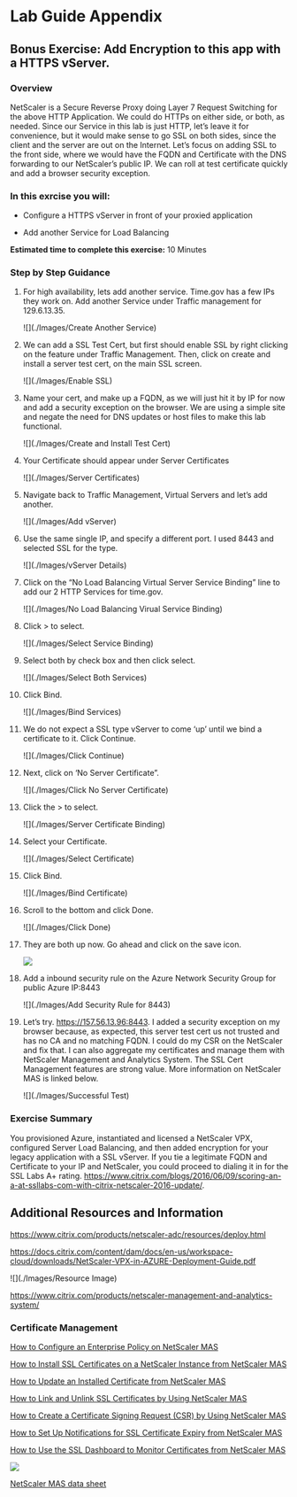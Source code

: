 # Lab Guide Appendix

## Bonus Exercise: Add Encryption to this app with a HTTPS vServer.

### Overview

NetScaler is a Secure Reverse Proxy doing Layer 7 Request Switching for the above HTTP Application. We could do HTTPs on either side, or both, as needed. Since our Service in this lab is just HTTP, let’s leave it for convenience, but it would make sense to go SSL on both sides, since the client and the server are out on the Internet. Let’s focus on adding SSL to the front side, where we would have the FQDN and Certificate with the DNS forwarding to our NetScaler’s public IP. We can roll at test certificate quickly and add a browser security exception.

### In this exrcise you will:

* Configure a HTTPS vServer in front of your proxied application

* Add another Service for Load Balancing

**Estimated time to complete this exercise:** 10 Minutes

### Step by Step Guidance

1. For high availability, lets add another service. Time.gov has a few IPs they work on. Add another Service under Traffic management for 129.6.13.35.

    ![](./Images/Create Another Service)

2. We can add a SSL Test Cert, but first should enable SSL by right clicking on the feature under Traffic Management. Then, click on create and install a server test cert, on the main SSL screen.

    ![](./Images/Enable SSL)

3. Name your cert, and make up a FQDN, as we will just hit it by IP for now and add a security exception on the browser. We are using a simple site and negate the need for DNS updates or host files to make this lab functional.

    ![](./Images/Create and Install Test Cert)

4. Your Certificate should appear under Server Certificates

    ![](./Images/Server Certificates)

5. Navigate back to Traffic Management, Virtual Servers and let’s add another.

    ![](./Images/Add vServer)

6. Use the same single IP, and specify a different port. I used 8443 and selected SSL for the type. 

    ![](./Images/vServer Details)

7. Click on the “No Load Balancing Virtual Server Service Binding” line to add our 2 HTTP Services for time.gov.

    ![](./Images/No Load Balancing Virual Service Binding)

8. Click > to select.

    ![](./Images/Select Service Binding)

9. Select both by check box and then click select.

    ![](./Images/Select Both Services)

10. Click Bind.

    ![](./Images/Bind Services)

11. We do not expect a SSL type vServer to come ‘up’ until we bind a certificate to it. Click Continue. 

    ![](./Images/Click Continue)

12. Next, click on ‘No Server Certificate”.

    ![](./Images/Click No Server Certificate)

13. Click the > to select. 

    ![](./Images/Server Certificate Binding)

14. Select your Certificate.

    ![](./Images/Select Certificate)

15. Click Bind.

    ![](./Images/Bind Certificate)

16. Scroll to the bottom and click Done.

    ![](./Images/Click Done)

17. They are both up now. Go ahead and click on the save icon. 

    ![](./Images/Save)

18. Add a inbound security rule on the Azure Network Security Group for public Azure IP:8443

    ![](./Images/Add Security Rule for 8443)

19. Let’s try. https://157.56.13.96:8443. I added a security exception on my browser because, as expected, this server test cert us not trusted and has no CA and no matching FQDN. I could do my CSR on the NetScaler and fix that. I can also aggregate my certificates and manage them with NetScaler Management and Analytics System. The SSL Cert Management features are strong value. More information on NetScaler MAS is linked below.

    ![](./Images/Successful Test)

### Exercise Summary

You provisioned Azure, instantiated and licensed a NetScaler VPX, configured Server Load Balancing, and then added encryption for your legacy application with a SSL vServer. If you tie a legitimate FQDN and Certificate to your IP and NetScaler, you could proceed to dialing it in for the SSL Labs A+ rating. https://www.citrix.com/blogs/2016/06/09/scoring-an-a-at-ssllabs-com-with-citrix-netscaler-2016-update/.

## Additional Resources and Information

https://www.citrix.com/products/netscaler-adc/resources/deploy.html

https://docs.citrix.com/content/dam/docs/en-us/workspace-cloud/downloads/NetScaler-VPX-in-AZURE-Deployment-Guide.pdf

![](./Images/Resource Image)

https://www.citrix.com/products/netscaler-management-and-analytics-system/

### Certificate Management

[How to Configure an Enterprise Policy on NetScaler MAS](https://docs.citrix.com/en-us/netscaler-mas/11-1/certificate-management-how-to-articles/how-to-configure-enterprise-policy.html)

[How to Install SSL Certificates on a NetScaler Instance from NetScaler MAS](https://docs.citrix.com/en-us/netscaler-mas/11-1/certificate-management-how-to-articles/how-to-install-ssl-certificates-on-netscaler-instance.html)

[How to Update an Installed Certificate from NetScaler MAS](https://docs.citrix.com/en-us/netscaler-mas/11-1/certificate-management-how-to-articles/how-to-update-an-installed-certificate.html)

[How to Link and Unlink SSL Certificates by Using NetScaler MAS](https://docs.citrix.com/en-us/netscaler-mas/11-1/certificate-management-how-to-articles/how-to-link-and-unlink-ssl-certificates.html)

[How to Create a Certificate Signing Request (CSR) by Using NetScaler MAS](https://docs.citrix.com/en-us/netscaler-mas/11-1/certificate-management-how-to-articles/how-to-create-csr.html)

[How to Set Up Notifications for SSL Certificate Expiry from NetScaler MAS](https://docs.citrix.com/en-us/netscaler-mas/11-1/certificate-management-how-to-articles/how-to-set-up-notificationsfor-ssl-certificate-expiry.html)

[How to Use the SSL Dashboard to Monitor Certificates from NetScaler MAS](https://docs.citrix.com/content/docs/en-us/netscaler-mas/11-1/certificate-management-how-to-articles/how-to-use-ssl-dashboard-to-monitor-certificates)

![](./Images/MAS)

[NetScaler MAS data sheet](https://www.citrix.com/content/dam/citrix/en_us/documents/data-sheet/netscaler-mas-data-sheet.pdf)











